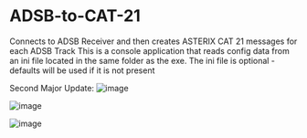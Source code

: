 # ADSB-to-CAT-21
Connects to ADSB Receiver and then creates ASTERIX CAT 21 messages for each ADSB Track
This is a console application that reads config data from an ini file located in the same folder as the exe.
The ini file is optional - defaults will be used if it is not present

Second Major Update:
![image](https://github.com/user-attachments/assets/55b099e9-3bf9-44be-9d24-953ccdd71731)




![image](https://github.com/user-attachments/assets/febb9264-f489-47e7-90e2-b3c02ccc14bb)




![image](https://github.com/user-attachments/assets/24a88d9e-5c86-4ad1-9b52-c253995cdde4)





